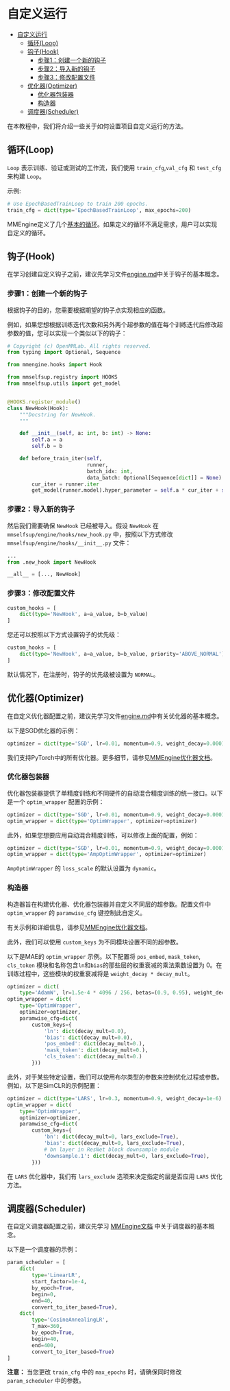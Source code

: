 # 自定义运行

- [自定义运行](#自定义运行)
  - [循环(Loop)](<#循环(Loop)>)
  - [钩子(Hook)](<#钩子(Hook)>)
    - [步骤1：创建一个新的钩子](#步骤1：创建一个新的钩子)
    - [步骤2：导入新的钩子](#步骤2：导入新的钩子)
    - [步骤3：修改配置文件](#步骤3：修改配置文件)
  - [优化器(Optimizer)](<#优化器(Optimizer)>)
    - [优化器包装器](#优化器包装器)
    - [构造器](#构造器)
  - [调度器(Scheduler)](<#调度器(Scheduler)>)

在本教程中，我们将介绍一些关于如何设置项目自定义运行的方法。

## 循环(Loop)

`Loop` 表示训练、验证或测试的工作流，我们使用 `train_cfg`,`val_cfg` 和 `test_cfg` 来构建 `Loop`。

示例:

```python
# Use EpochBasedTrainLoop to train 200 epochs.
train_cfg = dict(type='EpochBasedTrainLoop', max_epochs=200)
```

MMEngine定义了几个[基本的循环](https://github.com/open-mmlab/mmengine/blob/main/mmengine/runner/loops.py)。如果定义的循环不满足需求，用户可以实现自定义的循环。

## 钩子(Hook)

在学习创建自定义钩子之前，建议先学习文件[engine.md](engine.md)中关于钩子的基本概念。

### 步骤1：创建一个新的钩子

根据钩子的目的，您需要根据期望的钩子点实现相应的函数。

例如，如果您想根据训练迭代次数和另外两个超参数的值在每个训练迭代后修改超参数的值，您可以实现一个类似以下的钩子：

```python
# Copyright (c) OpenMMLab. All rights reserved.
from typing import Optional, Sequence

from mmengine.hooks import Hook

from mmselfsup.registry import HOOKS
from mmselfsup.utils import get_model


@HOOKS.register_module()
class NewHook(Hook):
    """Docstring for NewHook.
    """

    def __init__(self, a: int, b: int) -> None:
        self.a = a
        self.b = b

    def before_train_iter(self,
                          runner,
                          batch_idx: int,
                          data_batch: Optional[Sequence[dict]] = None) -> None:
        cur_iter = runner.iter
        get_model(runner.model).hyper_parameter = self.a * cur_iter + self.b
```

### 步骤2：导入新的钩子

然后我们需要确保 `NewHook` 已经被导入。假设 `NewHook` 在 `mmselfsup/engine/hooks/new_hook.py` 中，按照以下方式修改 `mmselfsup/engine/hooks/__init__.py` 文件：

```python
...
from .new_hook import NewHook

__all__ = [..., NewHook]
```

### 步骤3：修改配置文件

```python
custom_hooks = [
    dict(type='NewHook', a=a_value, b=b_value)
]
```

您还可以按照以下方式设置钩子的优先级：

```python
custom_hooks = [
    dict(type='NewHook', a=a_value, b=b_value, priority='ABOVE_NORMAL')
]
```

默认情况下，在注册时，钩子的优先级被设置为 `NORMAL`。

## 优化器(Optimizer)

在自定义优化器配置之前，建议先学习文件[engine.md](engine.md)中有关优化器的基本概念。

以下是SGD优化器的示例：

```python
optimizer = dict(type='SGD', lr=0.01, momentum=0.9, weight_decay=0.0001)
```

我们支持PyTorch中的所有优化器。更多细节，请参见[MMEngine优化器文档](https://github.com/open-mmlab/mmengine/blob/main/docs/zh_cn/tutorials/optim_wrapper.md)。

### 优化器包装器

优化器包装器提供了单精度训练和不同硬件的自动混合精度训练的统一接口。以下是一个 `optim_wrapper` 配置的示例：

```python
optimizer = dict(type='SGD', lr=0.01, momentum=0.9, weight_decay=0.0001)
optim_wrapper = dict(type='OptimWrapper', optimizer=optimizer)
```

此外，如果您想要应用自动混合精度训练，可以修改上面的配置，例如：

```python
optimizer = dict(type='SGD', lr=0.01, momentum=0.9, weight_decay=0.0001)
optim_wrapper = dict(type='AmpOptimWrapper', optimizer=optimizer)
```

`AmpOptimWrapper` 的 `loss_scale` 的默认设置为 `dynamic`。

### 构造器

构造器旨在构建优化器、优化器包装器并自定义不同层的超参数。配置文件中 `optim_wrapper` 的 `paramwise_cfg` 键控制此自定义。

有关示例和详细信息，请参见[MMEngine优化器文档](https://github.com/open-mmlab/mmengine/blob/main/docs/zh_cn/tutorials/optim_wrapper.md)。

此外，我们可以使用 `custom_keys` 为不同模块设置不同的超参数。

以下是MAE的 `optim_wrapper` 示例。以下配置将 `pos_embed`, `mask_token`, `cls_token` 模块和名称包含`ln`和`bias`的那些层的权重衰减的乘法乘数设置为 0。在训练过程中，这些模块的权重衰减将是 `weight_decay * decay_mult`。

```python
optimizer = dict(
    type='AdamW', lr=1.5e-4 * 4096 / 256, betas=(0.9, 0.95), weight_decay=0.05)
optim_wrapper = dict(
    type='OptimWrapper',
    optimizer=optimizer,
    paramwise_cfg=dict(
        custom_keys={
            'ln': dict(decay_mult=0.0),
            'bias': dict(decay_mult=0.0),
            'pos_embed': dict(decay_mult=0.),
            'mask_token': dict(decay_mult=0.),
            'cls_token': dict(decay_mult=0.)
        }))
```

此外，对于某些特定设置，我们可以使用布尔类型的参数来控制优化过程或参数。例如，以下是SimCLR的示例配置：

```python
optimizer = dict(type='LARS', lr=0.3, momentum=0.9, weight_decay=1e-6)
optim_wrapper = dict(
    type='OptimWrapper',
    optimizer=optimizer,
    paramwise_cfg=dict(
        custom_keys={
            'bn': dict(decay_mult=0, lars_exclude=True),
            'bias': dict(decay_mult=0, lars_exclude=True),
            # bn layer in ResNet block downsample module
            'downsample.1': dict(decay_mult=0, lars_exclude=True),
        }))
```

在 `LARS` 优化器中，我们有 `lars_exclude` 选项来决定指定的层是否应用 `LARS` 优化方法。

## 调度器(Scheduler)

在自定义调度器配置之前，建议先学习 [MMEngine文档](https://github.com/open-mmlab/mmengine/blob/main/docs/en/tutorials/param_scheduler.md) 中关于调度器的基本概念。

以下是一个调度器的示例：

```python
param_scheduler = [
    dict(
        type='LinearLR',
        start_factor=1e-4,
        by_epoch=True,
        begin=0,
        end=40,
        convert_to_iter_based=True),
    dict(
        type='CosineAnnealingLR',
        T_max=360,
        by_epoch=True,
        begin=40,
        end=400,
        convert_to_iter_based=True)
]
```

**注意：** 当您更改 `train_cfg` 中的 `max_epochs` 时，请确保同时修改 `param_scheduler` 中的参数。
